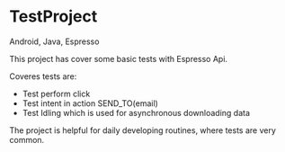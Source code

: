 # TestProject
Android, Java, Espresso 

This project has cover some basic tests with Espresso Api.

Coveres tests are:
- Test perform click
- Test intent in action SEND_TO(email)
- Test Idling which is used for asynchronous downloading data


The project is helpful for daily developing routines, where tests are very common.

